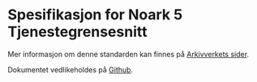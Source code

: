 Spesifikasjon for Noark 5 Tjenestegrensesnitt
=============================================

Mer informasjon om denne standarden kan finnes på [Arkivverkets
sider](https://www.arkivverket.no/forvaltning-og-utvikling/noark-standarden/noark-5/tjenestegrensesnitt-noark5).
 
Dokumentet vedlikeholdes på
[Github](https://github.com/arkivverket/noark5-tjenestegrensesnitt-standard).
